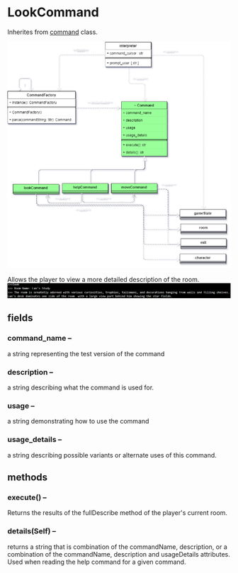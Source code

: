 # LookCommand
Inherites from [command](https://github.com/TorroesPrime/RoomOneOhOne/blob/main/design/CLS_command.md) class.

![image](https://github.com/TorroesPrime/RoomOneOhOne/blob/main/gfx/base%20relations-command%20system-commands.drawio.png?raw=true)

Allows the player to view a more detailed description of the room.
![image](https://raw.githubusercontent.com/TorroesPrime/RoomOneOhOne/main/gfx/cmd_look.png)

## fields

### command_name –

a string representing the test version of the command

### description –

a string describing what the command is used for.

### usage –

a string demonstrating how to use the command

### usage_details –

a string describing possible variants or alternate uses of
this command.

## methods

### execute() –

Returns the results of the fullDescribe method of the player's current room.

### details(Self) –

returns a string that is combination of the commandName,
description, or a combination of the commandName, description and usageDetails
attributes. Used when reading the help command for a given command.
